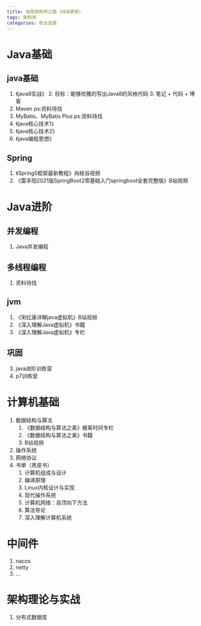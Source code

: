```yaml
---
title: 电商架构师之路（持续更新）
tags: 架构师
categories: 职业发展
---
```


# Java基础

## java基础

1. 《java8实战》
   2. 目标：能够优雅的写出Java8的风格代码
   3. 笔记 + 代码 + 博客
2. Maven ps:资料待找
3. MyBatis、MyBatis Plus ps:资料待找
4. 《java核心技术1》
5. 《java核心技术2》
6. 《java编程思想》

## Spring

1. 《Spring5框架最新教程》尚硅谷视频
4. 《雷丰阳2021版SpringBoot2零基础入门springboot全套完整版》B站视频

# Java进阶

## 并发编程

1. Java并发编程

## 多线程编程

1. 资料待找

## jvm

1. 《宋红康详解java虚拟机》B站视频
2. 《深入理解Java虚拟机》书籍
3. 《深入理解Java虚拟机》专栏

## 巩固

3. java进阶训练营
2. p7训练营

# 计算机基础

1. 数据结构与算法
   1. 《数据结构与算法之美》极客时间专栏
   2. 《数据结构与算法之美》书籍
   3. B站视频
2. 操作系统
3. 网络协议
4. 书单（黑皮书）
   1. 计算机组成与设计
   2. 编译原理
   3. Linux内核设计与实现
   4. 现代操作系统
   5. 计算机网络：自顶向下方法
   6. 算法导论
   7. 深入理解计算机系统

# 中间件

1. nacos
2. netty
3. ...

# 架构理论与实战

1. 分布式数据库